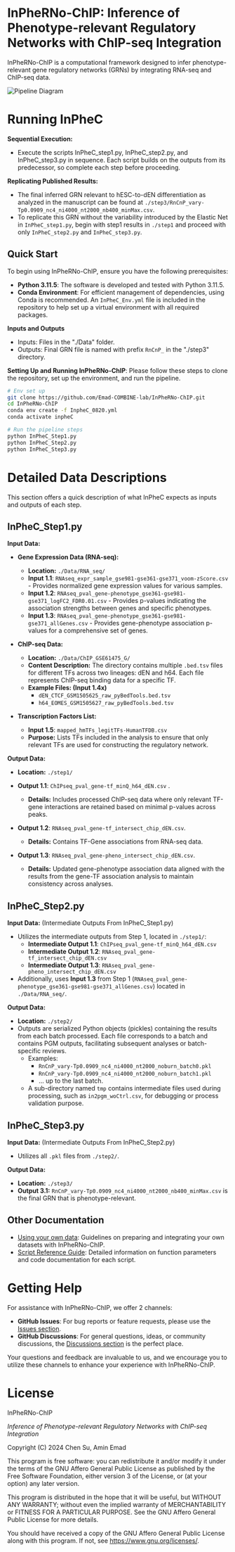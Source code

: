 # InPheRNo-ChIP: Inference of Phenotype-relevant Regulatory Networks with ChIP-seq Integration

InPheRNo-ChIP is a computational framework designed to infer phenotype-relevant gene regulatory networks (GRNs) by integrating RNA-seq and ChIP-seq data. 

![Pipeline Diagram](./figs/Figure1_pipeline.png)

# Running InPheC
**Sequential Execution:**
- Execute the scripts InPheC_step1.py, InPheC_step2.py, and InPheC_step3.py in sequence. Each script builds on the outputs from its predecessor, so complete each step before proceeding.

**Replicating Published Results:**
- The final inferred GRN relevant to hESC-to-dEN differentiation as analyzed in the manuscript can be found at `./step3/RnCnP_vary-Tp0.0909_nc4_ni4000_nt2000_nb400_minMax.csv`.
- To replicate this GRN without the variability introduced by the Elastic Net in `InPheC_step1.py`, begin with step1 results in `./step1` and proceed with only `InPheC_step2.py` and `InPheC_step3.py`.

## Quick Start

To begin using InPheRNo-ChIP, ensure you have the following prerequisites:
- **Python 3.11.5**: The software is developed and tested with Python 3.11.5.
- **Conda Environment**: For efficient management of dependencies, using Conda is recommended. An `InPheC_Env.yml` file is included in the repository to help set up a virtual environment with all required packages.

**Inputs and Outputs**
- Inputs: Files in the "./Data" folder.
- Outputs: Final GRN file is named with prefix `RnCnP_` in the "./step3" directory.

**Setting Up and Running InPheRNo-ChIP**: Please follow these steps to clone the repository, set up the environment, and run the pipeline.

```bash
# Env set up
git clone https://github.com/Emad-COMBINE-lab/InPheRNo-ChIP.git
cd InPheRNo-ChIP
conda env create -f InpheC_0820.yml
conda activate inpheC

# Run the pipeline steps
python InPheC_Step1.py  
python InPheC_Step2.py  
python InPheC_Step3.py  
```
# Detailed Data Descriptions
This section offers a quick description of what InPheC expects as inputs and outputs of each step.

## InPheC_Step1.py

**Input Data:**

- **Gene Expression Data (RNA-seq):**
  - **Location:** `./Data/RNA_seq/`
  - **Input 1.1**: `RNAseq_expr_sample_gse981-gse361-gse371_voom-zScore.csv` - Provides normalized gene expression values for various samples.
  - **Input 1.2**:  `RNAseq_pval_gene-phenotype_gse361-gse981-gse371_logFC2_FDR0.01.csv` - Provides p-values indicating the association strengths between genes and specific phenotypes.
  - **Input 1.3**: `RNAseq_pval_gene-phenotype_gse361-gse981-gse371_allGenes.csv` - Provides gene-phenotype association p-values for a comprehensive set of genes.

- **ChIP-seq Data:**
  - **Location:** `./Data/ChIP_GSE61475_G/`
  - **Content Description:** The directory contains multiple `.bed.tsv` files for different TFs across two lineages: dEN and h64. Each file represents ChIP-seq binding data for a specific TF.
  - **Example Files: (Input 1.4x)**
    - `dEN_CTCF_GSM1505625_raw_pyBedTools.bed.tsv`
    - `h64_EOMES_GSM1505627_raw_pyBedTools.bed.tsv`

- **Transcription Factors List:**
  - **Input 1.5**: `mapped_hmTFs_legitTFs-HumanTFDB.csv`
  - **Purpose:** Lists TFs included in the analysis to ensure that only relevant TFs are used for constructing the regulatory network.

**Output Data:**
- **Location:** `./step1/`
- **Output 1.1**: `ChIPseq_pval_gene-tf_minQ_h64_dEN.csv` .
  - **Details:** Includes processed ChIP-seq data where only relevant TF-gene interactions are retained based on minimal p-values across peaks. 

- **Output 1.2**: `RNAseq_pval_gene-tf_intersect_chip_dEN.csv`.
  - **Details:** Contains TF-Gene associations from RNA-seq data. 

- **Output 1.3**: `RNAseq_pval_gene-pheno_intersect_chip_dEN.csv`.
  - **Details:** Updated gene-phenotype association data aligned with the results from the gene-TF association analysis to maintain consistency across analyses.

## InPheC_Step2.py
**Input Data:** (Intermediate Outputs From InPheC_Step1.py)
- Utilizes the intermediate outputs from Step 1, located in `./step1/`:
    - **Intermediate Output 1.1**: `ChIPseq_pval_gene-tf_minQ_h64_dEN.csv`
    - **Intermediate Output 1.2**: `RNAseq_pval_gene-tf_intersect_chip_dEN.csv`
    - **Intermediate Output 1.3**: `RNAseq_pval_gene-pheno_intersect_chip_dEN.csv`
- Additionally, uses **Input 1.3** from Step 1 (`RNAseq_pval_gene-phenotype_gse361-gse981-gse371_allGenes.csv`) located in `./Data/RNA_seq/`.

**Output Data:**
- **Location:** `./step2/`
- Outputs are serialized Python objects (pickles) containing the results from each batch processed. Each file corresponds to a batch and contains PGM outputs, facilitating subsequent analyses or batch-specific reviews.
    - Examples:
      - `RnCnP_vary-Tp0.0909_nc4_ni4000_nt2000_noburn_batch0.pkl`
      - `RnCnP_vary-Tp0.0909_nc4_ni4000_nt2000_noburn_batch1.pkl`
      - ... up to the last batch.
  - A sub-directory named `tmp` contains intermediate files used during processing, such as `in2pgm_woCtrl.csv`, for debugging or process validation purpose.

## InPheC_Step3.py

**Input Data:** (Intermediate Outputs From InPheC_Step2.py) 
- Utilizes all `.pkl` files from `./step2/`.

**Output Data:**
- **Location:** `./step3/`
- **Output 3.1:** `RnCnP_vary-Tp0.0909_nc4_ni4000_nt2000_nb400_minMax.csv` is the final GRN that is phenotype-relevant.

## Other Documentation
* [Using your own data](https://Emad-COMBINE-lab.github.io/InPheRNo-ChIP/usage_own_data.html): Guidelines on preparing and integrating your own datasets with InPheRNo-ChIP.
* [Script Reference Guide](https://Emad-COMBINE-lab.github.io/InPheRNo-ChIP/usage.html): Detailed information on function parameters and code documentation for each script.


# Getting Help
For assistance with InPheRNo-ChIP, we offer 2 channels:
- **GitHub Issues**: For bug reports or feature requests, please use the [Issues section](https://github.com/Emad-COMBINE-lab/InPheRNo-ChIP/issues).
- **GitHub Discussions**: For general questions, ideas, or community discussions, the [Discussions section](https://github.com/Emad-COMBINE-lab/InPheRNo-ChIP/discussions) is the perfect place.

Your questions and feedback are invaluable to us, and we encourage you to utilize these channels to enhance your experience with InPheRNo-ChIP. 

# License
InPheRNo-ChIP

*Inference of Phenotype-relevant Regulatory Networks with ChIP-seq Integration*

Copyright (C) 2024 Chen Su, Amin Emad

This program is free software: you can redistribute it and/or modify it under the terms of the GNU Affero General Public License as published by the Free Software Foundation, either version 3 of the License, or (at your option) any later version.

This program is distributed in the hope that it will be useful, but WITHOUT ANY WARRANTY; without even the implied warranty of MERCHANTABILITY or FITNESS FOR A PARTICULAR PURPOSE. See the GNU Affero General Public License for more details.

You should have received a copy of the GNU Affero General Public License along with this program. If not, see https://www.gnu.org/licenses/.
